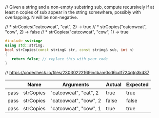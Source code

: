 // Given a string and a non-empty substring sub, compute recursively if at least n copies of sub appear in the string somewhere, possibly with overlapping. N will be non-negative.

// * strCopies("catcowcat", "cat", 2) → true
// * strCopies("catcowcat", "cow", 2) → false
// * strCopies("catcowcat", "cow", 1) → true

```cpp
#include <string>
using std::string;
bool strCopies(const string& str, const string& sub, int n)
{
   return false; // replace this with your code
}
```

// https://codecheck.io/files/23030222169incbam0sd6cd1724qtp3kd37

| |Name|Arguments|Actual|Expected|
|---|---|---|---|---|
|pass|strCopies|"catcowcat", "cat", 2|true|true|
|pass|strCopies|"catcowcat", "cow", 2|false|false|
|pass|strCopies|"catcowcat", "cow", 1|true|true|